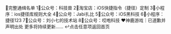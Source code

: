 🧮完整通缉名单
1⃣️公众号：科技兽
2⃣️淘宝店：iOS快捷指令（捷径）定制
3⃣️小程序：ios捷径库规则大全
4⃣️公众号：Jabi扎比
5⃣️公众号：iOS黑科技
6⃣️小程序：捷径123
7⃣️公众号：刘小七的技术站
8⃣️公众号：哎咆科技
❤️神鹿游戏｜已道歉并声明出处
更多将持续更新......
↩️点击任意项返回首页